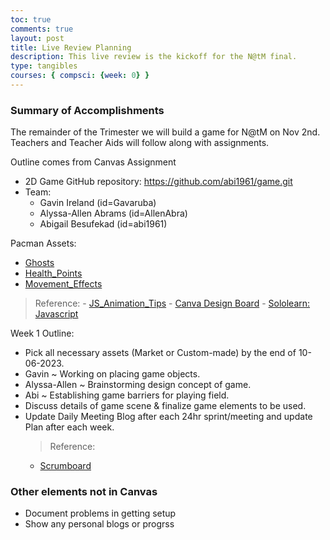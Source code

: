```yaml
---
toc: true
comments: true
layout: post
title: Live Review Planning
description: This live review is the kickoff for the N@tM final.
type: tangibles
courses: { compsci: {week: 0} }
---
```


### Summary of Accomplishments

The remainder of the Trimester we will build a game for N@tM on Nov 2nd.  Teachers and Teacher Aids will follow along with assignments.

Outline comes from Canvas Assignment

- 2D Game GitHub repository: https://github.com/abi1961/game.git
- Team:
  - Gavin Ireland (id=Gavaruba)
  - Alyssa-Allen Abrams (id=AllenAbra)
  - Abigail Besufekad (id=abi1961)

Pacman Assets:
  - [Ghosts](https://www.gamedevmarket.net/asset/animated-ghost-enemy)
  - [Health_Points](https://www.gamedevmarket.net/asset/magic-gems-pixel-art-asset)
  - [Movement_Effects](https://www.gamedevmarket.net/asset/free-pixel-effect)
  > Reference:
    - [JS_Animation_Tips](https://www.w3schools.com/howto/howto_js_animate.asp)
    - [Canva Design Board]({{site.baseurl}}/images/shadow_dog.png)
    - [Sololearn: Javascript](https://www.sololearn.com/learn/courses/javascript-introduction)

  Week 1 Outline:
  - Pick all necessary assets (Market or Custom-made) by the end of 10-06-2023.
  - Gavin ~ Working on placing game objects.
  - Alyssa-Allen ~ Brainstorming design concept of game.
  - Abi ~ Establishing game barriers for playing field.
  - Discuss details of game scene & finalize game elements to be used.
  - Update Daily Meeting Blog after each 24hr sprint/meeting and update Plan after each week.
    > Reference:
      - [Scrumboard]({{site.baseurl}}/images/scrumboard.png)
 
### Other elements not in Canvas

- Document problems in getting setup
- Show any personal blogs or progrss
